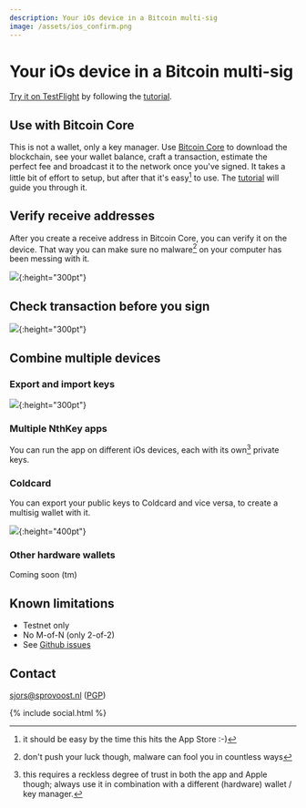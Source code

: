 ```yaml
---
description: Your iOs device in a Bitcoin multi-sig
image: /assets/ios_confirm.png
---
```

# Your iOs device in a Bitcoin multi-sig

[Try it on TestFlight](https://testflight.apple.com/join/Y6cbJbEe) by following the [tutorial](tutorial).

## Use with Bitcoin Core

This is not a wallet, only a key manager. Use [Bitcoin Core](https://bitcoincore.org/en/download/) to download the blockchain, see your wallet balance, craft a transaction, estimate the perfect fee and broadcast it to the network once you've signed. It takes a little bit of effort to setup, but after that it's easy[^easy] to use. The [tutorial](tutorial) will guide you through it.

[^easy]: it should be easy by the time this hits the App Store :-)

## Verify receive addresses

After you create a receive address in Bitcoin Core, you can verify it on the device. That way you can make sure no malware[^malware] on your computer has been messing with it.

![](/assets/ios_addresses.png){:height="300pt"}

[^malware]: don't push your luck though, malware can fool you in countless ways

## Check transaction before you sign

![](/assets/ios_confirm.png){:height="300pt"}

## Combine multiple devices

### Export and import keys

![](/assets/export_pubkey.png){:height="300pt"}

### Multiple NthKey apps

You can run the app on different iOs devices, each with its own[^trust] private keys.

[^trust]: this requires a reckless degree of trust in both the app and Apple though; always use it in combination with a different (hardware) wallet / key manager.

### Coldcard

You can export your public keys to Coldcard and vice versa, to create a multisig wallet with it.

![](/assets/cc_create_airgapped.png){:height="400pt"}


### Other hardware wallets

Coming soon (tm)

## Known limitations

* Testnet only
* No M-of-N (only 2-of-2)
* See [Github issues](https://github.com/Sjors/nthkey-ios/issues)

## Contact

[sjors@sprovoost.nl](mailto:sjors@sprovoost.nl) ([PGP](/assets/CC301009.asc))

{% include social.html %}
